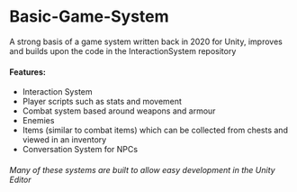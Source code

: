 # Basic-Game-System
A strong basis of a game system written back in 2020 for Unity, improves and builds upon the code in the InteractionSystem repository

#### Features:
- Interaction System
- Player scripts such as stats and movement
- Combat system based around weapons and armour
- Enemies
- Items (similar to combat items) which can be collected from chests and viewed in an inventory
- Conversation System for NPCs

###### Many of these systems are built to allow easy development in the Unity Editor
